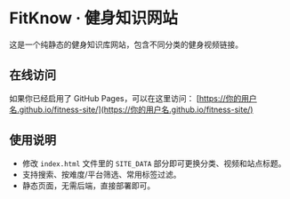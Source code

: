 # FitKnow · 健身知识网站

这是一个纯静态的健身知识库网站，包含不同分类的健身视频链接。

## 在线访问
如果你已经启用了 GitHub Pages，可以在这里访问：
[https://你的用户名.github.io/fitness-site/](https://你的用户名.github.io/fitness-site/)

## 使用说明
- 修改 `index.html` 文件里的 `SITE_DATA` 部分即可更换分类、视频和站点标题。
- 支持搜索、按难度/平台筛选、常用标签过滤。
- 静态页面，无需后端，直接部署即可。
